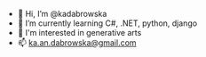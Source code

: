 - 👋 Hi, I’m @kadabrowska
- 🌱 I’m currently learning C#, .NET, python, django
- :art: I'm interested in generative arts
- 📫 ka.an.dabrowska@gmail.com

<!---
kadabrowska/kadabrowska is a ✨ special ✨ repository because its `README.md` (this file) appears on your GitHub profile.
You can click the Preview link to take a look at your changes.
--->
